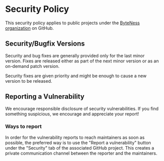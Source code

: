 # Security Policy

This security policy applies to public projects under the [ByteNess organization][gh-organization] on GitHub.

## Security/Bugfix Versions

Security and bug fixes are generally provided only for the last minor version.
Fixes are released either as part of the next minor version or as an on-demand patch version.

Security fixes are given priority and might be enough to cause a new version to be released.

## Reporting a Vulnerability

We encourage responsible disclosure of security vulnerabilities.
If you find something suspicious, we encourage and appreciate your report!

### Ways to report

In order for the vulnerability reports to reach maintainers as soon as possible, the preferred way is to use the "Report a vulnerability" button under the "Security" tab of the associated GitHub project.
This creates a private communication channel between the reporter and the maintainers.

[gh-organization]: https://github.com/ByteNess
